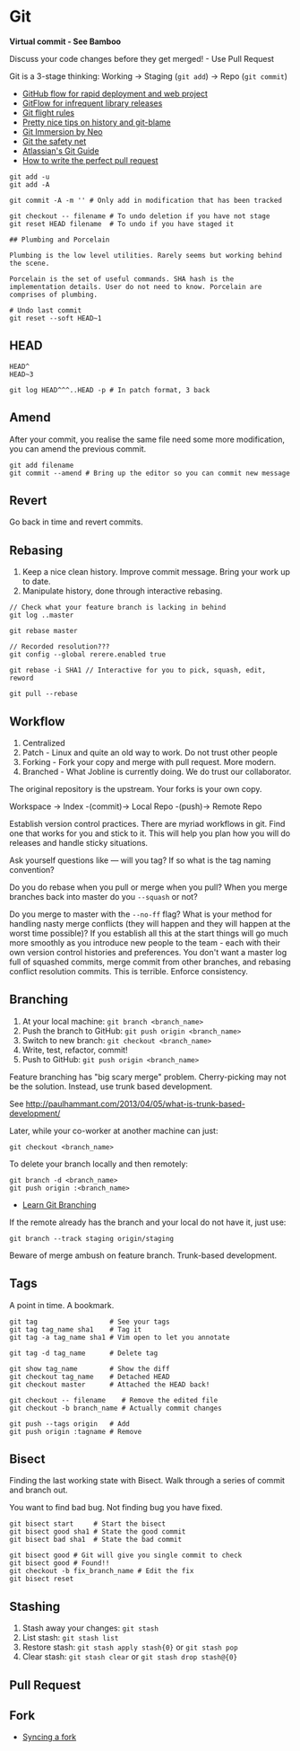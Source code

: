 # Git

**Virtual commit - See Bamboo**

Discuss your code changes before they get merged! - Use Pull Request

Git is a 3-stage thinking: Working -> Staging (`git add`) -> Repo (`git commit`)

* [GitHub flow for rapid deployment and web project](http://scottchacon.com/2011/08/31/github-flow.html)
* [GitFlow for infrequent library releases](http://nvie.com/posts/a-successful-git-branching-model/)
* [Git flight rules](https://github.com/k88hudson/git-flight-rules)
* [Pretty nice tips on history and git-blame](http://mislav.uniqpath.com/2014/02/hidden-documentation/)
* [Git Immersion by Neo](http://gitimmersion.com/)
* [Git the safety net](http://alistapart.com/article/git-the-safety-net-for-your-projects)
* [Atlassian's Git Guide](https://www.atlassian.com/git/)
* [How to write the perfect pull request](https://github.com/blog/1943-how-to-write-the-perfect-pull-request)

```
git add -u
git add -A

git commit -A -m '' # Only add in modification that has been tracked

git checkout -- filename # To undo deletion if you have not stage
git reset HEAD filename  # To undo if you have staged it

## Plumbing and Porcelain

Plumbing is the low level utilities. Rarely seems but working behind the scene.

Porcelain is the set of useful commands. SHA hash is the implementation details. User do not need to know. Porcelain are comprises of plumbing.

# Undo last commit
git reset --soft HEAD~1
```

## HEAD

```
HEAD^
HEAD~3

git log HEAD^^^..HEAD -p # In patch format, 3 back
```

## Amend

After your commit, you realise the same file need some more modification, you can amend the previous commit.

```
git add filename
git commit --amend # Bring up the editor so you can commit new message
```

## Revert

Go back in time and revert commits.

## Rebasing

1. Keep a nice clean history. Improve commit message. Bring your work up to date.
2. Manipulate history, done through interactive rebasing.

```
// Check what your feature branch is lacking in behind
git log ..master

git rebase master

// Recorded resolution???
git config --global rerere.enabled true

git rebase -i SHA1 // Interactive for you to pick, squash, edit, reword

git pull --rebase
```

## Workflow

1. Centralized
2. Patch - Linux and quite an old way to work. Do not trust other people
3. Forking - Fork your copy and merge with pull request. More modern.
4. Branched - What Jobline is currently doing. We do trust our collaborator.

The original repository is the upstream. Your forks is your own copy.

Workspace -> Index -(commit)-> Local Repo -(push)-> Remote Repo

Establish version control practices. There are myriad workflows in git. Find one that works for you and stick to it. This will help you plan how you will do releases and handle sticky situations.

Ask yourself questions like — will you tag? If so what is the tag naming convention?

Do you do rebase when you pull or merge when you pull? When you merge branches back into master do you `--squash` or not? 

Do you merge to master with the `--no-ff` flag? What is your method for handling nasty merge conflicts (they will happen and they will happen at the worst time possible)? If you establish all this at the start things will go much more smoothly as you introduce new people to the team - each with their own version control histories and preferences. You don't want a master log full of squashed commits, merge commit from other branches, and rebasing conflict resolution commits. This is terrible. Enforce consistency.


## Branching

1. At your local machine: `git branch <branch_name>`
2. Push the branch to GitHub: `git push origin <branch_name>`
3. Switch to new branch: `git checkout <branch_name>`
4. Write, test, refactor, commit!
5. Push to GitHub: `git push origin <branch_name>`

Feature branching has "big scary merge" problem. Cherry-picking may not be the solution. Instead, use trunk based development.

See http://paulhammant.com/2013/04/05/what-is-trunk-based-development/

Later, while your co-worker at another machine can just:

    git checkout <branch_name>

To delete your branch locally and then remotely:

    git branch -d <branch_name>
    git push origin :<branch_name>

* [Learn Git Branching](http://pcottle.github.io/learnGitBranching/)

If the remote already has the branch and your local do not have it, just use:

    git branch --track staging origin/staging
    
Beware of merge ambush on feature branch.
Trunk-based development.

## Tags

A point in time. A bookmark.

```
git tag                  # See your tags
git tag tag_name sha1    # Tag it
git tag -a tag_name sha1 # Vim open to let you annotate

git tag -d tag_name      # Delete tag

git show tag_name        # Show the diff
git checkout tag_name    # Detached HEAD
git checkout master      # Attached the HEAD back!

git checkout -- filename    # Remove the edited file
git checkout -b branch_name # Actually commit changes

git push --tags origin   # Add
git push origin :tagname # Remove
```

## Bisect

Finding the last working state with Bisect. Walk through a series of commit and branch out.

You want to find bad bug. Not finding bug you have fixed.

```
git bisect start     # Start the bisect
git bisect good sha1 # State the good commit
git bisect bad sha1  # State the bad commit

git bisect good # Git will give you single commit to check
git bisect good # Found!!
git checkout -b fix_branch_name # Edit the fix
git bisect reset

```


## Stashing

1. Stash away your changes: `git stash`
2. List stash: `git stash list`
3. Restore stash: `git stash apply stash{0}` or `git stash pop`
4. Clear stash: `git stash clear` or `git stash drop stash@{0}`

## Pull Request

## Fork

* [Syncing a fork](https://help.github.com/articles/syncing-a-fork)